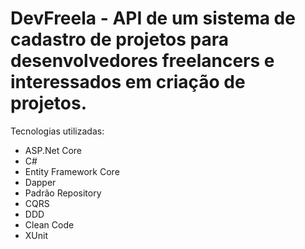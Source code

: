 # DevFreela - API de um sistema de cadastro de projetos para desenvolvedores freelancers e interessados em criação de projetos.

Tecnologias utilizadas:
- ASP.Net Core
- C#
- Entity Framework Core
- Dapper
- Padrão Repository
- CQRS
- DDD
- Clean Code
- XUnit

